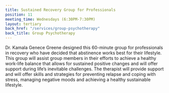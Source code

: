 ```yaml
---
title: Sustained Recovery Group for Professionals
position: 11
meeting_time: Wednesdays (6:30PM-7:30PM)
layout: tertiary
back_href: "/services/group-psychotherapy"
back_title: Group Psychotherapy
---
```


Dr. Kamala Genece Greene designed this 60-minute group for professionals in recovery who have decided that abstinence works best for their lifestyle. This group will assist group members in their efforts to achieve a healthy work-life balance that allows for sustained positive changes and will offer support during life’s inevitable challenges. The therapist will provide support and will offer skills and strategies for preventing relapse and coping with stress, managing negative moods and achieving a healthy sustainable lifestyle.
